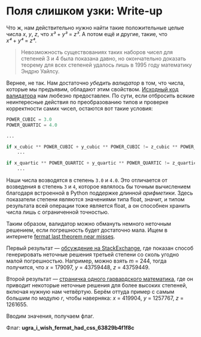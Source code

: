 # Поля слишком узки: Write-up

Что ж, нам действительно нужно найти такие положительные целые числа _x_, _y_, _z_, что _x³_ + _y³_ = _z³_. А потом ещё и другие, такие, что _x⁴_ + _y⁴_ = _z⁴_.

> Невозможность существованиях таких наборов чисел для степеней 3 и 4 была показана давно, но окончательно доказать теорему для всех степеней удалось лишь в 1995 году математику Эндрю Уайлсу.

Вернее, не так. Нам достаточно _убедить валидатор_ в том, что числа, которые мы предъявим, обладают этим свойством. [Исходный код валидатора](app/validator.py) нам любезно предоставлен. По сути, если отбросить всякие неинтересные действия по преобразованию типов и проверке корректности самих чисел, остаются вот такие условия:

```python
POWER_CUBIC = 3.0
POWER_QUARTIC = 4.0

...

if x_cubic ** POWER_CUBIC + y_cubic ** POWER_CUBIC != z_cubic ** POWER_CUBIC:
    ...

if x_quartic ** POWER_QUARTIC + y_quartic ** POWER_QUARTIC != z_quartic ** POWER_QUARTIC:
    ...
```

Наши числа возводятся в степень `3.0` и `4.0`. Это отличается от возведения в степень `3` и `4`, которое являлось бы точным вычислением благодаря встроенной в Python поддержке _длинной арифметики_. Здесь показатели степени являются значениями типа float, значит, и типом результата всей операции тоже является float, а он способнен хранить числа лишь с ограниченной точностью.

Таким образом, валидатор можно обмануть немного неточным решением, если погрешность будет достаточно мала. Ищем в интернете [fermat last theorem near misses](https://google.com/search?q=fermat+last+theorem+near+misses).

Первый результат — [обсуждение на StackExchange](https://math.stackexchange.com/questions/526330/fermats-last-theorem-near-misses), где показан способ генерировать неточные решения третьей степени со сколь угодно малой погрешностью. Например, можно взять _m_ = 244, тогда получится, что _x_ = 179097, _y_ = 43759448, _z_ = 43759449.

Второй результат — [страничка одного гарвардского математика](https://people.math.harvard.edu/~elkies/ferm.html), где он приводит некоторые неточные решения для более высоких степеней, включая нужную нам четвёртую. Берём оттуда пример с самым большим по модулю _r_, чтобы наверняка: _x_ = 419904, _y_ = 1257767, _z_ = 1261655.

Вводим значения, получаем флаг.

Флаг: **ugra_i_wish_fermat_had_css_63829b4f1f8c**
